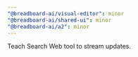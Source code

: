 ```yaml
---
"@breadboard-ai/visual-editor": minor
"@breadboard-ai/shared-ui": minor
"@breadboard-ai/a2": minor
---
```


Teach Search Web tool to stream updates.
